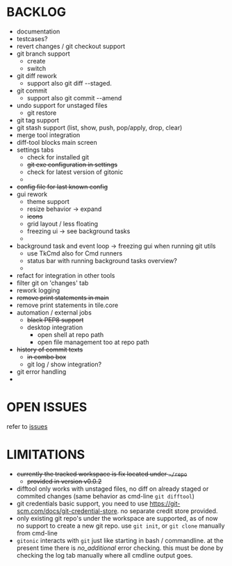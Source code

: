 
# BACKLOG

- documentation
- testcases?
- revert changes / git checkout support
- git branch support
  - create
  - switch
- git diff rework
  - support also git diff --staged. 
- git commit 
  - support also git commit --amend 
- undo support for unstaged files
  - git restore <file>
- git tag support
- git stash support (list, show, push, pop/apply, drop, clear)
- merge tool integration
- diff-tool blocks main screen
- settings tabs
  - check for installed git
  - ~~git exe configuration in settings~~
  - check for latest version of gitonic
  - 
- ~~config file for last known config~~
- gui rework
  - theme support
  - resize behavior -> expand
  - ~~icons~~
  - grid layout / less floating 
  - freezing ui -> see background tasks
  -
- background task and event loop -> freezing gui when running git utils
  - use TkCmd also for Cmd runners
  - status bar with running background tasks overview?
  -
- refact for integration in other tools
- filter git on 'changes' tab
- rework logging
- ~~remove print statements in main~~
- remove print statements in tile.core
- automation / external jobs
  - ~~black PEP8 support~~
  - desktop integration
    - open shell at repo path
    - open file management too at repo path
- ~~history of commit texts~~
  - ~~in combo box~~
  - git log / show integration?
- git error handling
- 

# OPEN ISSUES

refer to [issues](https://github.com/kr-g/gitonic/issues)


# LIMITATIONS

- ~~currently the tracked workspace is fix located under `~/repo`~~
  - ~~provided in version v0.0.2~~
- difftool only works with unstaged files, no diff on already staged or 
 commited changes (same behavior as cmd-line `git difftool`)
- git credentials basic support, 
 you need to use https://git-scm.com/docs/git-credential-store.
 no separate credit store provided.
- only existing git repo's under the workspace are supported,
 as of now no support to create a new git repo. 
 use `git init`, or `git clone` manually from cmd-line
- `gitonic` interacts with `git` just like starting in bash / commandline.
at the present time there is _no_additional_ error checking. 
this must be done by checking the log tab manually where all cmdline output goes.

 

